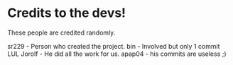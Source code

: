 # Credits to the devs!
These people are credited randomly.

sr229 - Person who created the project.
bin - Involved but only 1 commit LUL
Jorolf - He did all the work for us.
apap04 - his commits are useless ;)

